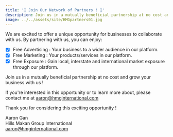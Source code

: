 ```yaml
---
title: '🌟 Join Our Network of Partners ! 🌟'
description: Join us in a mutually beneficial partnership at no cost and grow your business with us !
image: ../../assets/site/HMGpartners01.jpg
---
```


We are excited to offer a unique opportunity for businesses to collaborate with us. By partnering with us, you can enjoy:

- [x] Free Advertising : Your business to a wider audience in our platform.
- [x] Free Marketing : Your products/services in our platform.
- [x] Free Exposure : Gain local, interstate and international market exposure through our platform.

Join us in a mutually beneficial partnership at no cost and grow your business with us !

If you're interested in this opportunity or to learn more about, please contact me at aaron@hmginternational.com

Thank you for considering this exciting opportunity !

Aaron Gan  
Hills Makan Group International  
aaron@hmginternational.com
